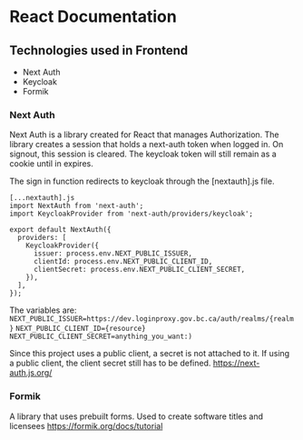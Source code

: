 
# React Documentation

## Technologies used in Frontend
- Next Auth
- Keycloak
- Formik

### Next Auth

Next Auth is a library created for React that manages Authorization. The library creates a session that holds a next-auth token when logged in. On signout, this session is cleared. The keycloak token will still remain as a cookie until in expires. 

The sign in function redirects to keycloak through the [nextauth].js file.
```
[...nextauth].js
import NextAuth from 'next-auth';
import KeycloakProvider from 'next-auth/providers/keycloak';

export default NextAuth({
  providers: [
    KeycloakProvider({
      issuer: process.env.NEXT_PUBLIC_ISSUER,
      clientId: process.env.NEXT_PUBLIC_CLIENT_ID,
      clientSecret: process.env.NEXT_PUBLIC_CLIENT_SECRET,
    }),
  ],
});
```

The variables are:
`NEXT_PUBLIC_ISSUER=https://dev.loginproxy.gov.bc.ca/auth/realms/{realm}`
`NEXT_PUBLIC_CLIENT_ID={resource}`
`NEXT_PUBLIC_CLIENT_SECRET=anything_you_want:)`

Since this project uses a public client, a secret is not attached to it. If using a public client, the client secret still has to be defined.
https://next-auth.js.org/


### Formik

A library that uses prebuilt forms. Used to create software titles and licensees 
https://formik.org/docs/tutorial
